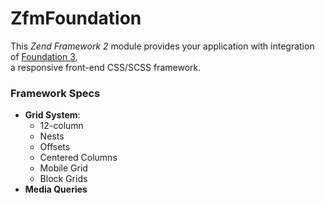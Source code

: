 ZfmFoundation
=
This _Zend Framework 2_ module provides your application with integration of [Foundation 3][F3],  
a responsive front-end CSS/SCSS framework.

### Framework Specs
  * __Grid System__: 
    *  12-column
    *  Nests  
    *  Offsets  
    *  Centered Columns  
    *  Mobile Grid  
    *  Block Grids
  * __Media Queries__

[F3]: <http://foundation.zurb.com>